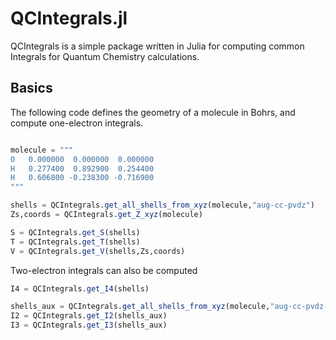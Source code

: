 # QCIntegrals.jl

QCIntegrals is a simple package written in Julia for computing common Integrals for Quantum Chemistry calculations.

## Basics

The following code defines the geometry of a molecule in Bohrs, and compute one-electron integrals.

```julia

molecule = """
O   0.000000  0.000000  0.000000
H   0.277400  0.892900  0.254400
H   0.606800 -0.238300 -0.716900
"""

shells = QCIntegrals.get_all_shells_from_xyz(molecule,"aug-cc-pvdz")
Zs,coords = QCIntegrals.get_Z_xyz(molecule)

S = QCIntegrals.get_S(shells)
T = QCIntegrals.get_T(shells)
V = QCIntegrals.get_V(shells,Zs,coords)
```

Two-electron integrals can also be computed
```julia
I4 = QCIntegrals.get_I4(shells)

shells_aux = QCIntegrals.get_all_shells_from_xyz(molecule,"aug-cc-pvdz-jkfit",normalized=false,auxiliar=true)
I2 = QCIntegrals.get_I2(shells_aux)
I3 = QCIntegrals.get_I3(shells_aux)
```
